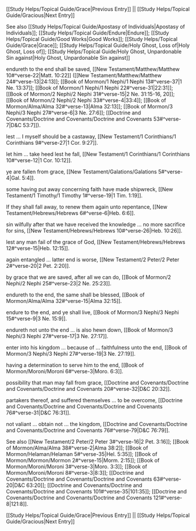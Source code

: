 [[Study Helps/Topical Guide/Grace|Previous Entry]]  ||  [[Study Helps/Topical Guide/Gracious|Next Entry]]

 See also [[Study Helps/Topical Guide/Apostasy of Individuals|Apostasy of Individuals]]; [[Study Helps/Topical Guide/Endure|Endure]]; [[Study Helps/Topical Guide/Good Works|Good Works]]; [[Study Helps/Topical Guide/Grace|Grace]]; [[Study Helps/Topical Guide/Holy Ghost, Loss of|Holy Ghost, Loss of]]; [[Study Helps/Topical Guide/Holy Ghost, Unpardonable Sin against|Holy Ghost, Unpardonable Sin against]]

 endureth to the end shall be saved, [[New Testament/Matthew/Matthew 10#^verse-22|Matt. 10:22]] ([[New Testament/Matthew/Matthew 24#^verse-13|24:13]]; [[Book of Mormon/1 Nephi/1 Nephi 13#^verse-37|1 Ne. 13:37]]; [[Book of Mormon/1 Nephi/1 Nephi 22#^verse-31|22:31]]; [[Book of Mormon/2 Nephi/2 Nephi 31#^verse-15|2 Ne. 31:15-16, 20]]; [[Book of Mormon/2 Nephi/2 Nephi 33#^verse-4|33:4]]; [[Book of Mormon/Alma/Alma 32#^verse-13|Alma 32:13]]; [[Book of Mormon/3 Nephi/3 Nephi 27#^verse-6|3 Ne. 27:6]]; [[Doctrine and Covenants/Doctrine and Covenants/Doctrine and Covenants 53#^verse-7|D&C 53:7]]).

 lest ... I myself should be a castaway, [[New Testament/1 Corinthians/1 Corinthians 9#^verse-27|1 Cor. 9:27]].

 let him ... take heed lest he fall, [[New Testament/1 Corinthians/1 Corinthians 10#^verse-12|1 Cor. 10:12]].

 ye are fallen from grace, [[New Testament/Galations/Galations 5#^verse-4|Gal. 5:4]].

 some having put away concerning faith have made shipwreck, [[New Testament/1 Timothy/1 Timothy 1#^verse-19|1 Tim. 1:19]].

 If they shall fall away, to renew them again unto repentance, [[New Testament/Hebrews/Hebrews 6#^verse-6|Heb. 6:6]].

 sin wilfully after that we have received the knowledge ... no more sacrifice for sins, [[New Testament/Hebrews/Hebrews 10#^verse-26|Heb. 10:26]].

 lest any man fail of the grace of God, [[New Testament/Hebrews/Hebrews 12#^verse-15|Heb. 12:15]].

 again entangled ... latter end is worse, [[New Testament/2 Peter/2 Peter 2#^verse-20|2 Pet. 2:20]].

 by grace that we are saved, after all we can do, [[Book of Mormon/2 Nephi/2 Nephi 25#^verse-23|2 Ne. 25:23]].

 endureth to the end, the same shall be blessed, [[Book of Mormon/Alma/Alma 32#^verse-15|Alma 32:15]].

 endure to the end, and ye shall live, [[Book of Mormon/3 Nephi/3 Nephi 15#^verse-9|3 Ne. 15:9]].

 endureth not unto the end ... is also hewn down, [[Book of Mormon/3 Nephi/3 Nephi 27#^verse-17|3 Ne. 27:17]].

 enter into his kingdom ... because of ... faithfulness unto the end, [[Book of Mormon/3 Nephi/3 Nephi 27#^verse-19|3 Ne. 27:19]].

 having a determination to serve him to the end, [[Book of Mormon/Moroni/Moroni 6#^verse-3|Moro. 6:3]].

 possibility that man may fall from grace, [[Doctrine and Covenants/Doctrine and Covenants/Doctrine and Covenants 20#^verse-32|D&C 20:32]].

 partakers thereof, and suffered themselves ... to be overcome, [[Doctrine and Covenants/Doctrine and Covenants/Doctrine and Covenants 76#^verse-31|D&C 76:31]].

 not valiant ... obtain not ... the kingdom, [[Doctrine and Covenants/Doctrine and Covenants/Doctrine and Covenants 76#^verse-79|D&C 76:79]].

 See also [[New Testament/2 Peter/2 Peter 3#^verse-16|2 Pet. 3:16]]; [[Book of Mormon/Alma/Alma 38#^verse-2|Alma 38:2]]; [[Book of Mormon/Helaman/Helaman 5#^verse-35|Hel. 5:35]]; [[Book of Mormon/Mormon/Mormon 2#^verse-15|Morm. 2:15]]; [[Book of Mormon/Moroni/Moroni 3#^verse-3|Moro. 3:3]]; [[Book of Mormon/Moroni/Moroni 8#^verse-3|8:3]]; [[Doctrine and Covenants/Doctrine and Covenants/Doctrine and Covenants 63#^verse-20|D&C 63:20]]; [[Doctrine and Covenants/Doctrine and Covenants/Doctrine and Covenants 101#^verse-35|101:35]]; [[Doctrine and Covenants/Doctrine and Covenants/Doctrine and Covenants 121#^verse-8|121:8]].

[[Study Helps/Topical Guide/Grace|Previous Entry]]  ||  [[Study Helps/Topical Guide/Gracious|Next Entry]]